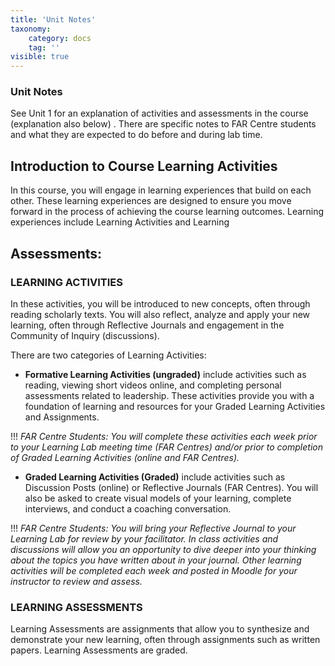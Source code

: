 ```yaml
---
title: 'Unit Notes'
taxonomy:
    category: docs
    tag: ''
visible: true
---
```


### Unit Notes

See Unit 1 for an explanation of activities and assessments in the course (explanation also below) .  There are specific notes to FAR Centre students and what they are expected to do before and during lab time.

## Introduction to Course Learning Activities

In this course, you will engage in learning experiences that build on each other. These learning experiences are designed to ensure you move forward in the process of achieving the course learning outcomes. Learning experiences include Learning Activities and Learning

## Assessments:

### LEARNING ACTIVITIES

In these activities, you will be introduced to new concepts, often through reading scholarly texts. You will also reflect, analyze and apply your new learning, often through Reflective Journals and engagement in the Community of Inquiry (discussions).

There are two categories of Learning Activities:

- **Formative Learning Activities (ungraded)** include activities such as reading, viewing short videos online, and completing personal assessments related to leadership. These activities provide you with a foundation of learning and resources for your Graded Learning Activities and Assignments.

!!! *FAR Centre Students: You will complete these activities each week prior to your Learning Lab meeting time (FAR Centres) and/or prior to completion of Graded Learning Activities (online and FAR Centres).*

- **Graded Learning Activities (Graded)** include activities such as Discussion Posts (online) or Reflective Journals (FAR Centres). You will also be asked to create visual models of your learning, complete interviews, and conduct a coaching conversation.

!!! *FAR Centre Students: You will bring your Reflective Journal to your Learning Lab for review by your facilitator. In class activities and discussions will allow you an opportunity to dive deeper into your thinking about the topics you have written about in your journal. Other learning activities will be completed each week and posted in Moodle for your instructor to review and assess.*

### LEARNING ASSESSMENTS

Learning Assessments are assignments that allow you to synthesize and demonstrate your new learning, often through assignments such as written papers. Learning Assessments are graded.
